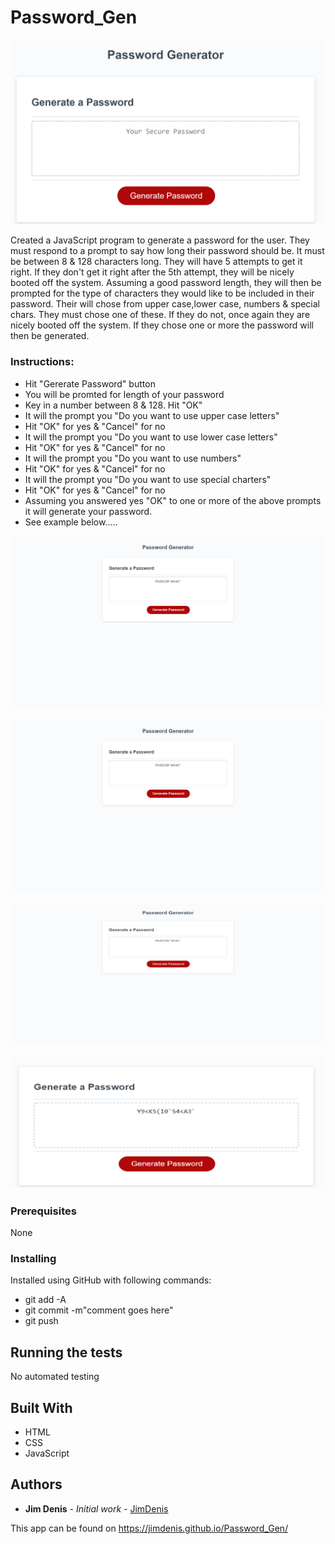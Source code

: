 # Password_Gen

![Alt text](password_gen.png)

Created a JavaScript program to generate a password for the user. They must respond to a prompt to say how long their password should be. It must be between 8 & 128 characters long. They will have 5 attempts to get it right. If they don't get it right after the 5th attempt, they will be nicely booted off the system. Assuming a good password length, they will then be prompted for the type of characters they would like to be included in their password. Their will chose from upper case,lower case, numbers & special chars. They must chose one of these. If they do not, once again they are nicely booted off the system. If they chose one or more the password will then be generated.

### Instructions:

-   Hit "Gererate Password" button
-   You will be promted for length of your password
-   Key in a number between 8 & 128. Hit "OK"
-   It will the prompt you "Do you want to use upper case letters"
-   Hit "OK" for yes & "Cancel" for no
-   It will the prompt you "Do you want to use lower case letters"
-   Hit "OK" for yes & "Cancel" for no
-   It will the prompt you "Do you want to use numbers"
-   Hit "OK" for yes & "Cancel" for no
-   It will the prompt you "Do you want to use special charters"
-   Hit "OK" for yes & "Cancel" for no
-   Assuming you answered yes "OK" to one or more of the above prompts it will generate your password.
-   See example below.....

![Alt text](screencapture-jimdenis-github-io-Password_Gen-1595974932947.png)

![Alt text](Test.png)

![Alt text](Test2.png)

![Alt text](Test3.png)

### Prerequisites

None

### Installing

Installed using GitHub with following commands:

-   git add -A
-   git commit -m"comment goes here"
-   git push

## Running the tests

No automated testing

## Built With

-   HTML
-   CSS
-   JavaScript

## Authors

-   **Jim Denis** - _Initial work_ - [JimDenis](https://github.com/JimDenis)

This app can be found on https://jimdenis.github.io/Password_Gen/
